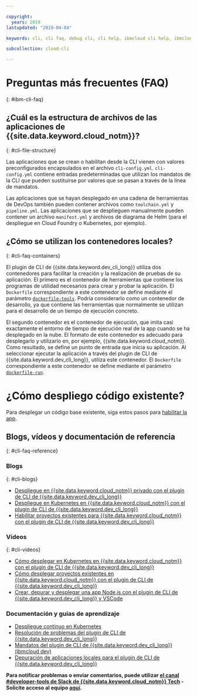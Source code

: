 ```yaml
---

copyright:
  years: 2019
lastupdated: "2019-04-04"

keywords: cli, cli faq, debug cli, cli help, ibmcloud cli help, ibmcloud help

subcollection: cloud-cli

---
```


# Preguntas más frecuentes (FAQ)
{: #ibm-cli-faq}

## ¿Cuál es la estructura de archivos de las aplicaciones de {{site.data.keyword.cloud_notm}}?
{: #cli-file-structure}

Las aplicaciones que se crean o habilitan desde la CLI vienen con valores preconfigurados encapsulados en el archivo `cli-config.yml`. `cli-config.yml` contiene entradas predeterminadas que utilizan los mandatos de la CLI que pueden sustituirse por valores que se pasan a través de la línea de mandatos.

Las aplicaciones que se hayan desplegado en una cadena de herramientas de DevOps también pueden contener archivos como `toolchain.yml` y `pipeline.yml`. Las aplicaciones que se desplieguen manualmente pueden contener un archivo `manifest.yml` y archivos de diagrama de Helm (para el despliegue en Cloud Foundry o Kubernetes, por ejemplo).

## ¿Cómo se utilizan los contenedores locales?
{: #cli-faq-containers}

El plugin de CLI de {{site.data.keyword.dev_cli_long}} utiliza dos contenedores para facilitar la creación y la realización de pruebas de su aplicación. El primero es el contenedor de herramientas que contiene los programas de utilidad necesarios para crear y probar la aplicación. El `Dockerfile` correspondiente a este contenedor se define mediante el parámetro [`dockerfile-tools`](/docs/cli/idt?topic=cloud-cli-idt-cli#command-parameters). Podría considerarlo como un contenedor de desarrollo, ya que contiene las herramientas que normalmente se utilizan para el desarrollo de un tiempo de ejecución concreto.

El segundo contenedor es el contenedor de ejecución, que imita casi exactamente el entorno de tiempo de ejecución real de la app cuando se ha desplegado en la nube. El formato de este contenedor es adecuado para desplegarlo y utilizarlo en, por ejemplo, {{site.data.keyword.cloud_notm}}. Como resultado, se define un punto de entrada que inicia su aplicación. Al seleccionar ejecutar la aplicación a través del plugin de CLI de {{site.data.keyword.dev_cli_long}}, utiliza este contenedor. El `Dockerfile` correspondiente a este contenedor se define mediante el parámetro [`dockerfile-run`](/docs/cli/idt?topic=cloud-cli-idt-cli#run).

# ¿Cómo despliego código existente?
Para desplegar un código base existente, siga estos pasos para [habilitar la app](/docs/apps?topic=creating-apps-create-deploy-app-cli#byoc-cli).

## Blogs, vídeos y documentación de referencia
{: #cli-faq-reference}

### Blogs
{: #cli-blogs}

- [Despliegue en {{site.data.keyword.cloud_notm}} privado con el plugin de CLI de {{site.data.keyword.dev_cli_long}}](https://www.ibm.com/blogs/bluemix/2018/05/deploying-to-ibm-cloud-private-2-1-0-2-with-ibm-cloud-developer-tools-cli/)
- [Despliegue en Kubernetes en {{site.data.keyword.cloud_notm}} con el plugin de CLI de {{site.data.keyword.dev_cli_long}}](https://www.ibm.com/blogs/bluemix/2017/09/deploying-kubernetes-ibm-cloud-ibm-cloud-developer-tools-cli/)
- [Habilitar proyectos existentes para {{site.data.keyword.cloud_notm}} con el plugin de CLI de {{site.data.keyword.dev_cli_long}}](https://www.ibm.com/blogs/bluemix/2017/09/enable-existing-projects-ibm-cloud-ibm-cloud-developer-tools-cli/)

### Vídeos
{: #cli-videos}

- [Cómo desplegar en Kubernetes en {{site.data.keyword.cloud_notm}} con el plugin de CLI de {{site.data.keyword.dev_cli_long}}](https://www.youtube.com/watch?v=mh_XBn_eV_8&feature=youtu.be)
- [Cómo desplegar proyectos existentes en {{site.data.keyword.cloud_notm}} con el plugin de CLI de {{site.data.keyword.dev_cli_long}}](https://www.youtube.com/watch?v=-NP5ZEZE1dY&feature=youtu.be)
- [Crear, depurar y desplegar una app Node.js con el plugin de CLI de {{site.data.keyword.dev_cli_long}} y VSCode](https://www.youtube.com/watch?v=z-ByHuI41dU&feature=youtu.be)

### Documentación y guías de aprendizaje
- [Despliegue continuo en Kubernetes](/docs/tutorials?topic=solution-tutorials-continuous-deployment-to-kubernetes)
- [Resolución de problemas del plugin de CLI de {{site.data.keyword.dev_cli_long}}](/docs/cli?topic=cloud-cli-troubleshoot)
- [Mandatos del plugin de CLI de {{site.data.keyword.dev_cli_long}} (ibmcloud dev)](/docs/cli/idt?topic=cloud-cli-idt-cli)
- [Depuración de aplicaciones locales para el plugin de CLI de {{site.data.keyword.dev_cli_long}}](/docs/cli/idt?topic=cloud-cli-local-debug)

**Para notificar problemas o enviar comentarios, puede utilizar [el canal #developer-tools de Slack de {{site.data.keyword.cloud_notm}} Tech](https://ibm-cloud-tech.slack.com) - Solicite acceso al equipo [aquí](https://slack-invite-ibm-cloud-tech.mybluemix.net/).**

